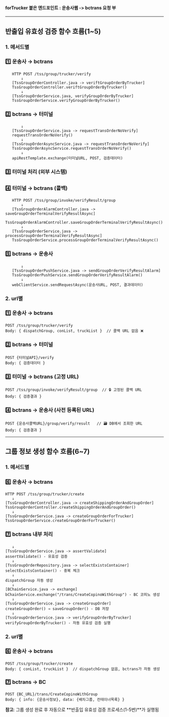 #### forTrucker 붙은 앤드포인트 : 운송사웹 -> bctrans 요청 부

---
## **반출입 유효성 검증 함수 흐름(1~5)**

### 1. 메서드별

### 1️⃣ **운송사 → bctrans**
```
   HTTP POST /tss/group/trucker/verify
	   ↓
   [TssGroupOrderController.java -> veriftGroupOrderByTrucker]
   TssGroupOrderController.veriftGroupOrderByTrucker()
	   ↓
   [TssGroupOrderService.java, verifyGroupOrderByTrucker]
   TssGroupOrderService.verifyGroupOrderByTrucker()
```

### 2️⃣ **bctrans → 터미널**
```
	   ↓
   [TssGroupOrderService.java -> requestTransOrderNoVerify]
   requestTransOrderNoVerify()
	   ↓
   [TssGroupOrderAsyncService.java -> requestTransOrderNoVerify]
   TssGroupOrderAsyncService.requestTransOrderNoVerify()
	   ↓
   apiRestTemplate.exchange(터미널URL, POST, 검증데이터)
```

### 3️⃣ **터미널 처리 (외부 시스템)**

### 4️⃣ **터미널 → bctrans (콜백)**
```
   HTTP POST /tss/group/invoke/verifyResult/group
	   ↓
   [TssGroupOrderAlarmController.java -> saveGroupOrderTerminalVerifyResultAsync]
   TssGroupOrderAlarmController.saveGroupOrderTerminalVerifyResultAsync()
	   ↓
   [TssGroupOrderService.java -> processGroupOrderTerminalVerifyResultAsync]
   TssGroupOrderService.processGroupOrderTerminalVerifyResultAsync()
```

### 5️⃣ **bctrans → 운송사**
```
	   ↓
   [TssGroupOrderPushService.java -> sendGroupOrderVerifyResultAlarm]
   TssGroupOrderPushService.sendGroupOrderVerifyResultAlarm()
	   ↓
   webClientService.sendRequestAsync(운송사URL, POST, 결과데이터)
```

### 2. url별

### 1️⃣ **운송사 → bctrans**
```
POST /tss/group/trucker/verify
Body: { dispatchGroup, conList, truckList }  // 콜백 URL 없음 ❌
```

### 2️⃣ **bctrans → 터미널**
```
POST {터미널API}/verify
Body: { 검증데이터 }
```
   
### 3️⃣ **터미널 → bctrans (고정 URL)**
```
POST /tss/group/invoke/verifyResult/group  // 🔒 고정된 콜백 URL
Body: { 검증결과 }
```
   
### 4️⃣ **bctrans → 운송사 (사전 등록된 URL)**
```
POST {운송사콜백URL}/group/verify/result   // 🗃️ DB에서 조회한 URL
Body: { 검증결과 }
```

---

## **그룹 정보 생성 함수 흐름(6~7)**

### 1. 메서드별

### 6️⃣ **운송사 → bctrans**
```
HTTP POST /tss/group/trucker/create
   ↓
[TssGroupOrderController.java -> createShippingOrderAndGroupOrder]
TssGroupOrderController.createShippingOrderAndGroupOrder()
   ↓
[TssGroupOrderService.java -> createGroupOrderForTrucker]
TssGroupOrderService.createGroupOrderForTrucker()
```

### 7️⃣ **bctrans 내부 처리**
```
   ↓
[TssGroupOrderService.java -> assertValidate]
assertValidate() - 유효성 검증
   ↓
[TssGroupOrderRepository.java -> selectExistsContainer]
selectExistsContainer() - 중복 체크
   ↓
dispatchGroup 자동 생성
   ↓
[BChainService.java -> exchange]
bChainService.exchange("/trans/CreateCopinoWithGroup") - BC 코피노 생성
   ↓
[TssGroupOrderService.java -> createGroupOrder]
createGroupOrder() → saveGroupOrder() - DB 저장
   ↓
[TssGroupOrderService.java -> verifyGroupOrderByTrucker]
verifyGroupOrderByTrucker() - 자동 유효성 검증 실행
```

### 2. url별

### 6️⃣ **운송사 → bctrans**
```
POST /tss/group/trucker/create
Body: { conList, truckList }  // dispatchGroup 없음, bctrans가 자동 생성
```

### 7️⃣ **bctrans → BC**
```
POST {BC_URL}/trans/CreateCopinoWithGroup
Body: { info: {운송사정보}, data: {배차그룹, 컨테이너목록} }
```

**참고**: 그룹 생성 완료 후 자동으로 **반출입 유효성 검증 프로세스(1-5번)**가 실행됨